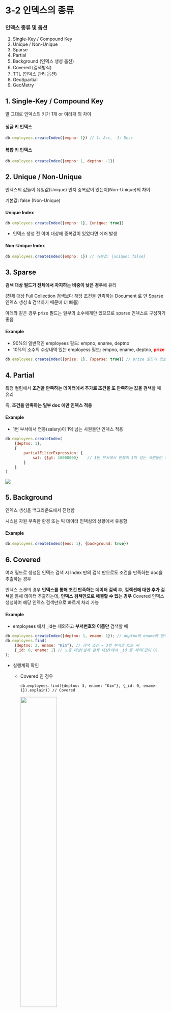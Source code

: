 

# 3-2 인덱스의 종류

### 인덱스 종류 및 옵션

1. Single-Key / Compound Key
2. Unique / Non-Unique
3. Sparse
4. Partial
5. Background (인덱스 생성 옵션)
6. Covered (검색방식)
7. TTL (인덱스 관리 옵션)
8. GeoSpartial
9. GeoMetry



## 1. Single-Key / Compound Key

말 그대로 인덱스의 키가 1개 or 여러개 의 차이



#### 싱글 키 인덱스

````javascript
db.employees.createIndex({empno: 1}) // 1: Asc, -1: Desc
````



#### 복합 키 인덱스

````javascript
db.employees.createIndex({empno: 1, deptno: -1})
````





## 2. Unique / Non-Unique

인덱스의 값들이 유일값(Unique) 인지 중복값이 있는지(Non-Unique)의 차이

기본값: false (Non-Unique)



#### Unique Index

````javascript
db.employees.createIndex({empno: 1}, {unique: true})
````

* 인덱스 생성 전 이미 대상에 중복값이 있었다면 에러 발생



#### Non-Unique Index

````javascript
db.employees.createIndex({empno: 1}) // 기본값: {unique: false}
````





## 3. Sparse

**검색 대상 필드가 전체에서 차지하는 비중이 낮은 경우**에 유리

(전체 대상 Full Collection 검색보다 해당 조건을 만족하는 Document 로 만 Sparse 인덱스 생성 & 검색하기 때문에 더 빠름)



아래와 같은 경우 prize 필드는 일부의 소수에게만 있으므로 sparse 인덱스로 구성하기 좋음



#### Example

* 90%의 일반적인 employees 필드: empno, ename, deptno
* 10%의 소수의 수상내역 있는 employess 필드: empno, ename, deptno, <font color="red">**prize**</font>

````javascript
db.employees.createIndex({prize: 1}, {sparse: true}) // prize 필드가 있는 doc만 인덱스 생성
````





## 4. Partial

특정 컬럼에서 **조건을 만족하는 데이터에서 추가로 조건을 또 만족하는 값을 검색**할 때 유리

즉, **조건을 만족하는 일부 doc 에만 인덱스 적용**



#### Example

* 1번 부서에서 연봉(salary)이 1억 넘는 사원들만 인덱스 적용

````javascript
db.employees.createIndex(
	{deptno: 1},
    {
        partialFilterExpression: {
        	sal: {$gt: 10000000}	// 1번 부서에서 연봉이 1억 넘는 사원들만 인덱스 생성
    	}
    }
)
````

<img src="https://user-images.githubusercontent.com/20942871/46904667-f3beb700-cf22-11e8-8bc5-4a1e9d446a2f.png" />





## 5. Background

인덱스 생성을 백그라운드에서 진행함

시스템 자원 부족한 환경 또는 빅 데이터 인덱싱의 상황에서 유용함



#### Example

````javascript
db.employees.createIndex({eno: 1}, {background: true})
````





## 6. Covered

여러 필드로 생성된 인덱스 검색 시 Index 만의 검색 만으로도 조건을 만족하는 doc을 추출하는 경우

인덱스 스캔의 경우 **인덱스를 통해 조건 만족하는 데이터 검색** 후, **컬렉션에 대한 추가 검색**을 통해 데이터 추출하는데, **인덱스 검색만으로 해결할 수 있는 경우** Covered 인덱스 생성하여 해당 인덱스 검색만으로 빠르게 처리 가능



#### Example

* employees 에서 _id는 제외하고 **부서번호와 이름만** 검색할 때

````javascript
db.employees.createIndex({deptno: 1, ename: 1}); // deptno와 ename에 인덱스
db.employees.find(
    {deptno: 3, ename: "Kim"}, // 검색 조건 = 3번 부서의 Kim 씨
    {_id: 0, ename: 1} // 노출 대상(실제 검색 대상)에서 _id 를 제외(값이 0)
);
````

* 실행계획 확인

  * Covered 인 경우

    ````javas
    db.employees.find({deptno: 3, ename: "Kim"}, {_id: 0, ename: 1}).explain() // Covered
    ````

    <img src="https://user-images.githubusercontent.com/20942871/46904952-7ba6c000-cf27-11e8-911d-ca4aaab645b0.png" width="50%"/>

  * Covered 가 아닌 경우

    ````javascript
    db.employees.find({deptno: 3, ename: "Kim"}).explain() // Not Covered
    ````

    <img src="https://user-images.githubusercontent.com/20942871/46904969-caecf080-cf27-11e8-9d42-8c2863e4caa9.png" width="50%"/>





## 7. TTL

일정 시점이 지난 인덱스 데이터 자동 삭제



#### Example

````javascript
db.employees.createIndex({"dailyWorkLog": 1}, {expireAfterSeconds: 3600})
````







## 8. GeoSpatial

좌표로 구성되는 2차원 구조로 하나의 컬렉션에 하나의 2D 인덱스 생성 가능.

내 위치 기준 반경 1Km 내 맛집 검색 등의 경우에 유용



#### Example

````javascript
db.spatial.ensureIndex({pos: "2d"}) // 2D 인덱스 생성 (안 하면 검색 시 에러)
````





### 연산자 종류

* **$near** : 해당 좌표를 기준으로 가장 가까이 있는 n 개의 좌표 검색 </br>
  <img src="https://user-images.githubusercontent.com/20942871/46913874-96813f00-cfd0-11e8-9725-60768da8c083.png" width="50%" />

  ````javascript
  db.spatial.find({
      pos: {
          $near: [5, 5]	// (5,5) 기준으로
      }
  }).limit(5)	// 가장 가까이 있는 5개 추출
  ````

* **$center** : 해당 좌표를 기준으로 가장 가까운 원형 좌표 검색 </br>
  <img src="https://user-images.githubusercontent.com/20942871/46913909-3a6aea80-cfd1-11e8-8a2e-02a7787521ff.png" width="50%" />

  ````javascript
  db.spatial.find({
      pos: {
          $geoWithin: {	// $within 은 2.4 버전에서 Deprecated 됨
              $center: [
                  [5, 5], 2	// (5, 5) 를 중점으로 하는 반지름 2인 원 내에 속하는 좌표 검색
              ]
          }
      }
  }, {_id: 0})
  ````

* **$box** : 해당 좌표를 기준으로 가장 가까운 Box 형 좌표를 검색 </br>
  <img src="https://user-images.githubusercontent.com/20942871/46913972-e3b1e080-cfd1-11e8-94e8-99b69f485b9a.png" width="50%" />

  ````javascript
  db.spatial.find({
      pos: {
          $geoWithin: {
              $box: [
                  [5, 5], [6, 6]	// (5, 5), (6, 6)을 끝점으로 하는 Box 내에 속하는 좌표 검색
              ]
          }
      }
  }, {_id: 0})
  ````

* **$polygon** : 해당 좌표를 기준으로 가장 가까운 다면체 좌표 검색 </br>
  <img src="https://user-images.githubusercontent.com/20942871/46914006-88342280-cfd2-11e8-9d6e-9878c2198ae1.png" width="50%" />

  ````javascript
  db.spatial.find({
      pos: {
          $geoWithin: {
              $polygon: [
                  [3, 4], [5, 7], [7, 4]	// 각 좌표를 끝점으로 하는 삼각형에 속하는 좌표 검색
              ]
          }
      }
  }, {_id: 0})
  ````

* **$centerSphere** : 중점을 기준으로 지정한 반경 내에 속하는 좌표(경도, 위도)를 반환.  </br>
  (centerSphere는 2차원 원이 아닌 3차원 구체 내에 속하는 값 검색)

  ````javascript
  db.tel_pos.find({
      last_pos: {
          $geoWithin: {
              $centerSphere : [
                  [경도, 위도], 반경(radius) // (경도, 위도)를 기준으로 radius 에 포함되는 좌표 검색
              ]
          }
      }
  })
  ````

* **$nearSphere** : 중점을 기준으로 가장 가까운 좌표(경도, 위도) n 개 반환

  ````javascript
  db.tel_pos.find({
      last_pos: {
          $nearSphere: [경도, 위도]	// (경도, 위도)를 기준으로
      }
  }).limit(2)	// 가장 가까이 있는 2개 좌표 반환
  ````




## 9. GeoMetry

직선 또는 곡선의 교차에 의해 이뤄지는 추상적인 구조나 다각형과 같은 기하학적 구조

3가지 타입을 제공하며, 인덱스 타입을 "2dsphere" 로 지정해야 한다.

````javascript
db.position.ensureIndex({loc: "2dsphere"}) // 2dsphere 로 지정 필수
````





### 타입 종류

* **Point Type** : 좌표와 같음

  ````javascript
  /* Point Type 좌표 생성 */
  db.position.insert({
      "loc": {
          "type": "Point",	// Point 타입
          "coordinates": [127.0980748, 37.5301218]	// (경도, 위도)
      },
      "name": [
          "name=동서울 터미널"
      ]
  })
  
  /* Point 좌표를 기준으로 반경 검색 */
  db.position.find({
      loc: {
          $near: {
              $geometry: {
                  type: "Point",	// Point 타입
                  coordinates: [127.1058431, 37.5164113]	// (경도, 위도)
              },
              $maxDistance: 2000,	// 미터 값
  	        $minDistance: 10 	// 미터 값
          }        
      }
  })
  ````

* **LineString Type** : 경로 등의 선분 위에 위치한 좌표를 검색할 때 사용

  ````javascript
  /* 경로 (선분)에 속하는 값 생성 */
  db.position.insert({
      loc: {
          type: "LineString",
          coordinates: [
              [127.1058431, 37.5164113],	// 잠실역
              [127.0846600, 37.5120906],	// 신천역
              [127.0740075, 37.5133497],	// 종합운동장역
              [127.0847829, 37.5105344]	// 삼성역
          ]
      },
      pos_name: [
          "start_name=SamSung Station",
          "route1=Complex Stadium Station",
          "route2=SinCheon Station",
          "end_name=JamSil Station"
      ]
  })
  
  /* 경로상에 있는 지하철 역 검색 */
  db.position.find({
      loc: {
          $geoIntersects: {
              $geometry: {
                  type: "LineString",
                  coordinates: [
                      [127.1058431, 37.5164113],
                      [127.0846600, 37.5120906],
                      [127.0740075, 37.5133497],
                      [127.0847829, 37.5105344]
                  ]
              }
          }
      }
  }).pretty()
  ````

* **Polygon Type** : 다면체 내에 속하는 좌표를 검색

  ````javascript
  /* 올림픽 공원 영역 저장 */
  db.position.insert({
      loc: {
          type: "Polygon",
          coordinates: [
              [127.1261076, 37.5191452], // 몽촌토성역
              [127.1220412, 37.5221428],
              [127.1224733, 37.5239739],
              [127.1269535, 37.5231093],
              [127.1290333, 37.5179105],
              [127.1239271, 37.5116750],
              [127.1261076, 37.5191452] // 몽촌토성역
          ]
      },
      pos_name: [
          "add_name=올림픽 공원",
          "add_type=공원"
      ]
  })
  
  /* 올림픽 공원 내 수영장 위치 저장 */
  db.position.insert({
      loc: {
          type: "Point",
          coordinates: [127.126553, 37.520952]
      },
      pos_name: [
          "add_name=올림픽 수영장",
          "add_tag=Public Sport"
      ]
  })
  
  
  /* 올림픽 공원 영역 내 어떤 시설물들이 있는지 검색 */
  db.position.find({
      loc: {
          $geoWithin: {
              $geometry: {
                  type: "Polygon",
                  coordinates: [
                      [
                          [127.1261076, 37.5191452], // 몽촌토성역
                          [127.1220412, 37.5221428],
                          [127.1224733, 37.5239739],
                          [127.1269535, 37.5231093],
                          [127.1290333, 37.5179105],
                          [127.1239271, 37.5116750],
                          [127.1261076, 37.5191452] // 몽촌토성역
                      ]
                  ]
              }
          }
      }
  }).pretty()
  ````
